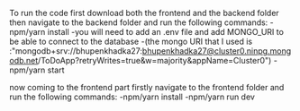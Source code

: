 To run the code first download both the frontend and the backend folder 
then navigate to the backend folder and run the following commands:
-npm/yarn install 
-you will need to add an .env file and add MONGO_URI to be able to connect to the database
-(the mongo URI that I used is :"mongodb+srv://bhupenkhadka27:bhupenkhadka27@cluster0.ninpg.mongodb.net/ToDoApp?retryWrites=true&w=majority&appName=Cluster0")
-npm/yarn start

now coming to the frontend part firstly navigate to the frontend folder and run the following commands:
-npm/yarn install
-npm/yarn run dev